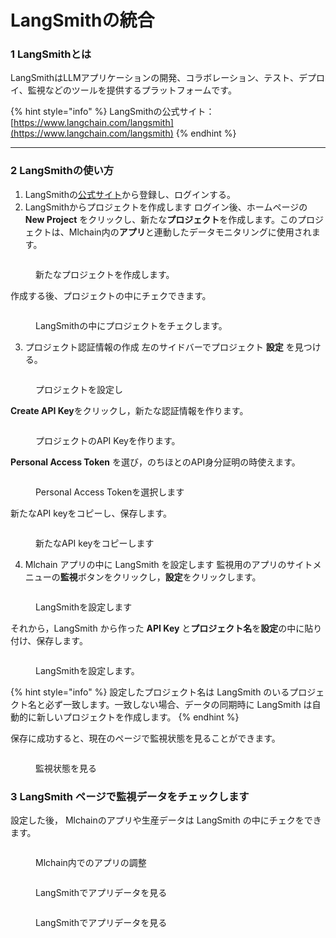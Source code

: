 # LangSmithの統合

### 1 LangSmithとは

LangSmithはLLMアプリケーションの開発、コラボレーション、テスト、デプロイ、監視などのツールを提供するプラットフォームです。

{% hint style="info" %}
LangSmithの公式サイト：[https://www.langchain.com/langsmith](https://www.langchain.com/langsmith)
{% endhint %}

***

### 2 LangSmithの使い方

1. LangSmithの[公式サイト](https://www.langchain.com/langsmith)から登録し、ログインする。
2. LangSmithからプロジェクトを作成します
ログイン後、ホームページの **New Project** をクリックし、新たな**プロジェクト**を作成します。このプロジェクトは、Mlchain内の**アプリ**と連動したデータモニタリングに使用されます。

<figure><img src="../../../.gitbook/assets/image (3).png" alt=""><figcaption><p>新たなプロジェクトを作成します。</p></figcaption></figure>

作成する後、プロジェクトの中にチェクできます。

<figure><img src="../../../.gitbook/assets/image (7).png" alt=""><figcaption><p>LangSmithの中にプロジェクトをチェクします。</p></figcaption></figure>

3. プロジェクト認証情報の作成
左のサイドバーでプロジェクト **設定** を見つける。

<figure><img src="../../../.gitbook/assets/image (8).png" alt=""><figcaption><p>プロジェクトを設定し</p></figcaption></figure>

**Create API Key**をクリックし，新たな認証情報を作ります。

<figure><img src="../../../.gitbook/assets/image (3) (1).png" alt=""><figcaption><p>プロジェクトのAPI Keyを作ります。</p></figcaption></figure>

**Personal Access Token** を選び，のちほとのAPI身分証明の時使えます。

<figure><img src="../../../.gitbook/assets/image (5).png" alt=""><figcaption><p>Personal Access Tokenを選択します</p></figcaption></figure>

新たなAPI keyをコピーし、保存します。

<figure><img src="../../../.gitbook/assets/image (9).png" alt=""><figcaption><p>新たなAPI keyをコピーします</p></figcaption></figure>

4. Mlchain アプリの中に LangSmith を設定します
監視用のアプリのサイトメニューの**監視**ボタンをクリックし，**設定**をクリックします。

<figure><img src="../../../.gitbook/assets/image (11).png" alt=""><figcaption><p>LangSmithを設定します</p></figcaption></figure>



それから，LangSmith から作った **API Key** と**プロジェクト名**を**設定**の中に貼り付け、保存します。

<figure><img src="../../../.gitbook/assets/image (12).png" alt=""><figcaption><p> LangSmithを設定します。</p></figcaption></figure>

{% hint style="info" %}
設定したプロジェクト名は LangSmith のいるプロジェクト名と必ず一致します。一致しない場合、データの同期時に LangSmith は自動的に新しいプロジェクトを作成します。
{% endhint %}

保存に成功すると、現在のページで監視状態を見ることができます。

<figure><img src="../../../.gitbook/assets/image (15).png" alt=""><figcaption><p>監視状態を見る</p></figcaption></figure>

### 3 LangSmith ページで監視データをチェックします

設定した後， Mlchainのアプリや生産データは LangSmith の中にチェクをできます。

<figure><img src="../../../.gitbook/assets/image (17).png" alt=""><figcaption><p>Mlchain内でのアプリの調整</p></figcaption></figure>

<figure><img src="../../../.gitbook/assets/image (2).png" alt=""><figcaption><p>LangSmithでアプリデータを見る</p></figcaption></figure>

<figure><img src="../../../.gitbook/assets/image (18).png" alt=""><figcaption><p>LangSmithでアプリデータを見る</p></figcaption></figure>
